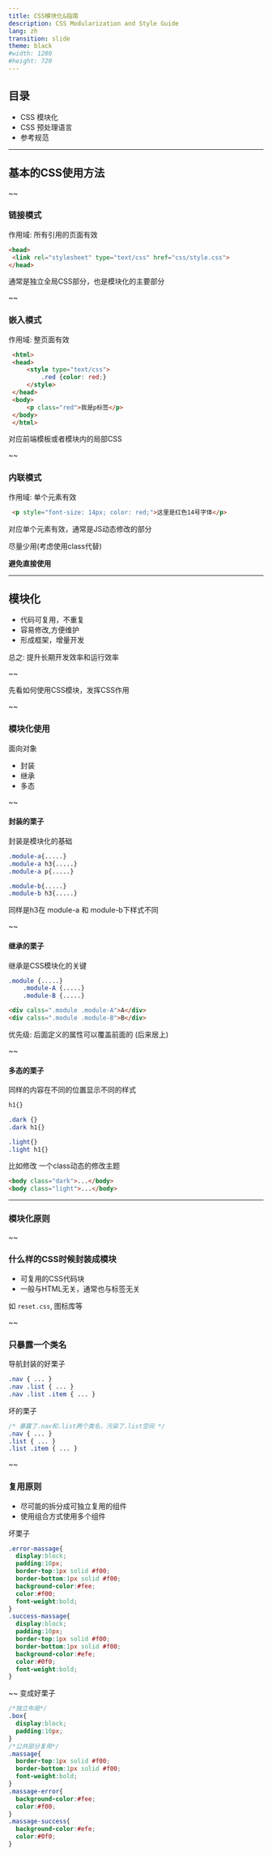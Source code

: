 ```yaml
---
title: CSS模块化&指南
description: CSS Modularization and Style Guide
lang: zh
transition: slide
theme: black
#width: 1280
#height: 720
---
```


## 目录

* CSS 模块化
* CSS 预处理语言
* 参考规范

---
## 基本的CSS使用方法

~~

### 链接模式
作用域: 所有引用的页面有效
```html
<head>
 <link rel="stylesheet" type="text/css" href="css/style.css">
</head>
```

通常是独立全局CSS部分，也是模块化的主要部分


~~
### 嵌入模式
作用域: 整页面有效

```html
 <html>
 <head>
     <style type="text/css">
         .red {color: red;}
     </style>
 </head>
 <body>
     <p class="red">我是p标签</p>
 </body>
 </html>
```
对应前端模板或者模块内的局部CSS


~~
### 内联模式
作用域: 单个元素有效
```html
 <p style="font-size: 14px; color: red;">这里是红色14号字体</p>
```

对应单个元素有效，通常是JS动态修改的部分

尽量少用(考虑使用class代替)

**避免直接使用**


---

## 模块化

* 代码可复用，不重复
* 容易修改,方便维护
* 形成框架，增量开发

总之: 提升长期开发效率和运行效率


~~

先看如何使用CSS模块，发挥CSS作用


~~

### 模块化使用

 面向对象

* 封装
* 继承
* 多态

~~

#### 封装的栗子

封装是模块化的基础
```css
.module-a{.....}
.module-a h3{.....}
.module-a p{.....}

.module-b{.....} 
.module-b h3{.....} 
```

同样是h3在 module-a 和 module-b下样式不同

~~

#### 继承的栗子
继承是CSS模块化的关键

```css
.module {.....}
    .module-A {.....}
    .module-B {.....}
```
```html
<div calss=".module .module-A">A</div>
<div calss=".module .module-B">B</div>
```
优先级: 后面定义的属性可以覆盖前面的 (后来居上)

~~

#### 多态的栗子

同样的内容在不同的位置显示不同的样式
```css
h1{}

.dark {}
.dark h1{}

.light{}
.light h1{}
```
比如修改 一个class动态的修改主题

```html
<body class="dark">...</body>
<body class="light">...</body>
```

---

### 模块化原则

~~

### 什么样的CSS时候封装成模块

* 可复用的CSS代码块
* 一般与HTML无关，通常也与标签无关

如 `reset.css`, 图标库等



~~

###  只暴露一个类名

导航封装的好栗子
```css
.nav { ... }
.nav .list { ... }
.nav .list .item { ... }
```
坏的栗子
```css
/* 暴露了.nav和.list两个类名，污染了.list空间 */
.nav { ... }
.list { ... }
.list .item { ... }
```

~~
### 复用原则


* 尽可能的拆分成可独立复用的组件
* 使用组合方式使用多个组件

坏栗子
```css
.error-massage{
  display:block;
  padding:10px;
  border-top:1px solid #f00;
  border-bottom:1px solid #f00;
  background-color:#fee;
  color:#f00;
  font-weight:bold;
}
.success-massage{
  display:block;
  padding:10px;
  border-top:1px solid #f00;
  border-bottom:1px solid #f00;
  background-color:#efe;
  color:#0f0;
  font-weight:bold;
}
```

~~
变成好栗子
```css
/*独立布局*/
.box{
  display:block;
  padding:10px;
}
/*公共部分复用*/
.massage{
  border-top:1px solid #f00;
  border-bottom:1px solid #f00;
  font-weight:bold;
}
.massage-error{
  background-color:#fee;
  color:#f00;
}
.massage-success{
  background-color:#efe;
  color:#0f0;
}
```

### 